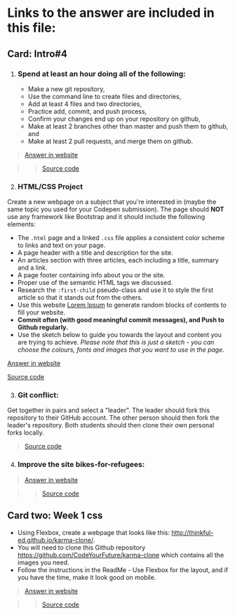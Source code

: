 # Links to the answer are included in  this file:

## Card: Intro#4
   1. ### Spend at least an hour doing all of the following:
      * Make a new git repository, 
      * Use the command line to create files and directories, 
      * Add at least 4 files and two directories, 
      * Practice add, commit, and push process, 
      * Confirm your changes end up on your repository on github, 
      * Make at least 2 branches other than master and push them to github, and 
      * Make at least 2 pull requests, and merge them on github.

   >[Answer in website](https://rajgthub.github.io/intro-4-homework-answer/)

   >>[Source code](https://github.com/rajgthub/intro-4-homework-answer)

 2. ### HTML/CSS Project

  Create a new webpage on a subject that you're interested in (maybe the same topic you used for your Codepen submission).    The page should **NOT** use any framework like Bootstrap and it should include the following elements:
  - The `.html` page and a linked `.css` file applies a consistent color scheme to links and text on your page.
  - A page header with a title and description for the site.
  - An articles section with three articles, each including a title, summary and a link.
  - A page footer containing info about you or the site.
  - Proper use of the semantic HTML tags we discussed.
  - Research the `:first-child` pseudo-class and use it to style the first article so that it stands out from the others.
  - Use this website [Lorem Ipsum](http://www.lipsum.com/) to generate random blocks of contents to fill your website.
  - **Commit often (with good meaningful commit messages), and Push to Github regularly.**
  - Use the sketch below to guide you towards the layout and content you are trying to achieve. *Please note that this is just a sketch - you can choose the colours, fonts and images that you want to use in the page.*

[Answer in website](https://github.com/rajgthub/html-css-project)

[Source code](https://rajgthub.github.io/html-css-project/)

 3. ### Git conflict:
Get together in pairs and select a "leader". The leader should fork this repository to their GitHub account. The other person should then fork the leader's repository. Both students should then clone their own personal forks locally.

>[Source code](https://github.com/rajmathtech/first-git-conflict)


 4. ### Improve the site bikes-for-refugees:

>[Answer in website](https://rajgthub.github.io/bikes-for-refugees/)
 
>>[Source code](https://github.com/rajgthub/bikes-for-refugees)

## Card two: Week 1 css
- Using Flexbox, create a webpage that looks like this: http://thinkful-ed.github.io/karma-clone/. 
- You will need to clone this Github repository https://github.com/CodeYourFuture/karma-clone which contains all the images  you need.  
- Follow the instructions in the ReadMe - Use Flexbox for the layout, and if you have the time, make it look good on mobile.

>[Answer in website](https://rajgthub.github.io/karma-clone-1/)

>>[Source code](https://github.com/rajgthub/karma-clone-1)
